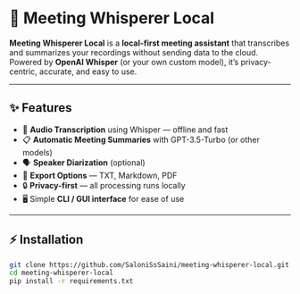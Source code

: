 # 📌 Meeting Whisperer Local

**Meeting Whisperer Local** is a **local-first meeting assistant** that transcribes and summarizes your recordings without sending data to the cloud.  
Powered by **OpenAI Whisper** (or your own custom model), it’s privacy-centric, accurate, and easy to use.

---

## ✨ Features
- 📝 **Audio Transcription** using Whisper — offline and fast  
- 📋 **Automatic Meeting Summaries** with GPT-3.5-Turbo (or other models)  
- 🗣️ **Speaker Diarization** (optional)  
- 📂 **Export Options** — TXT, Markdown, PDF  
- 🔒 **Privacy-first** — all processing runs locally  
- 🖥️ Simple **CLI / GUI interface** for ease of use  

---

## ⚡ Installation
```bash
git clone https://github.com/SaloniSsSaini/meeting-whisperer-local.git
cd meeting-whisperer-local
pip install -r requirements.txt
